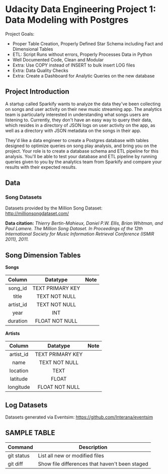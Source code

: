 # Udacity Data Engineering Project 1: Data Modeling with Postgres

Project Goals:
- Proper Table Creation, Properly Defined Star Schema including Fact and Dimensional Tables 
- ETL: Script Runs without errors, Properly Processes Data in Python 
- Well Documented Code, Clean and Modular
- Extra: Use COPY instead of INSERT to bulk insert LOG files
- Extra: Data Quality Checks
- Extra: Create a Dashboard for Analytic Queries on the new database

## Project Introduction

A startup called Sparkify wants to analyze the data they've been collecting on songs and user activity on their new music streaming app. The analytics team is particularly interested in understanding what songs users are listening to. Currently, they don't have an easy way to query their data, which resides in a directory of JSON logs on user activity on the app, as well as a directory with JSON metadata on the songs in their app.

They'd like a data engineer to create a Postgres database with tables designed to optimize queries on song play analysis, and bring you on the project. Your role is to create a database schema and ETL pipeline for this analysis. You'll be able to test your database and ETL pipeline by running queries given to you by the analytics team from Sparkify and compare your results with their expected results.

## Data
### Song Datasets
Datasets provided by the Million Song Dataset: http://millionsongdataset.com/

**Data citation:**
  *Thierry Bertin-Mahieux, Daniel P.W. Ellis, Brian Whitman, and Paul Lamere. 
  The Million Song Dataset. In Proceedings of the 12th International Society
  for Music Information Retrieval Conference (ISMIR 2011), 2011.*

## Song Dimension Tables

**Songs**

**Column**|**Datatype**|**Note**
:-----:|:-----:|:-----:
song\_id|TEXT PRIMARY KEY| 
title|TEXT NOT NULL| 
artist\_id|TEXT NOT NULL| 
year|INT| 
duration|FLOAT NOT NULL| 

**Artists**

**Column**|**Datatype**|**Note**
:-----:|:-----:|:-----:
artist_id|TEXT PRIMARY KEY| 
name|TEXT NOT NULL| 
location|TEXT| 
latitude|FLOAT| 
longitude|FLOAT NOT NULL| 



## Log Datasets
Datasets generated via Eventsim: https://github.com/Interana/eventsim








## SAMPLE TABLE

| Command | Description |
| --- | --- |
| git status | List all new or modified files |
| git diff | Show file differences that haven't been staged |

